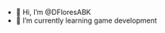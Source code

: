 - 👋 Hi, I’m @DFloresABK
- 🌱 I’m currently learning game development

<!---
Antidovzi/Antidovzi is a ✨ special ✨ repository because its `README.md` (this file) appears on your GitHub profile.
You can click the Preview link to take a look at your changes.
--->
